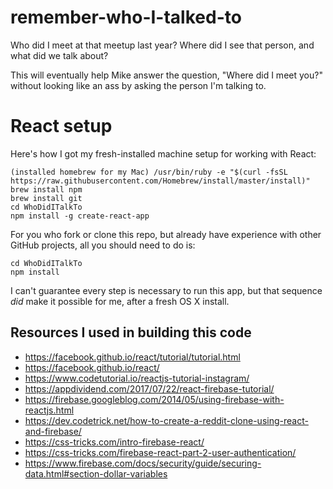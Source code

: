 # remember-who-I-talked-to
Who did I meet at that meetup last year?  Where did I see that person, and what did we talk about?

This will eventually help Mike answer the question, "Where did I meet you?" without looking like an ass by asking the person I'm talking to.

# React setup
Here's how I got my fresh-installed machine setup for working with React:
```
(installed homebrew for my Mac) /usr/bin/ruby -e "$(curl -fsSL https://raw.githubusercontent.com/Homebrew/install/master/install)"
brew install npm 
brew install git
cd WhoDidITalkTo
npm install -g create-react-app
```

For you who fork or clone this repo, but already have experience with other GitHub projects, all you should need to do is:

```
cd WhoDidITalkTo
npm install
```

I can't guarantee every step is necessary to run this app, but that sequence *did* make it possible for me, after a fresh OS X install.

## Resources I used in building this code
* https://facebook.github.io/react/tutorial/tutorial.html
* https://facebook.github.io/react/
* https://www.codetutorial.io/reactjs-tutorial-instagram/
* https://appdividend.com/2017/07/22/react-firebase-tutorial/
* https://firebase.googleblog.com/2014/05/using-firebase-with-reactjs.html
* https://dev.codetrick.net/how-to-create-a-reddit-clone-using-react-and-firebase/
* https://css-tricks.com/intro-firebase-react/
* https://css-tricks.com/firebase-react-part-2-user-authentication/
* https://www.firebase.com/docs/security/guide/securing-data.html#section-dollar-variables
